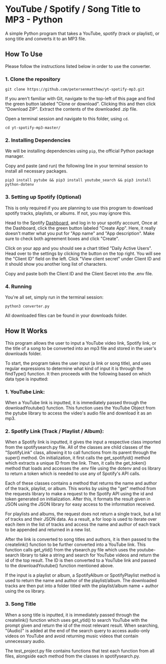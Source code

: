 # YouTube / Spotify / Song Title to MP3 - Python

A simple Python program that takes a YouTube, spotify (track or playlist), or song title and converts it to an MP3 file. 

## How To Use

Please follow the instructions listed below in order to use the converter.

### 1. Clone the repository
```
git clone https://github.com/petersenmatthew/yt-spotify-mp3.git
```
If you aren't familiar with Git, navigate to the top-left of this page and find the green button labeled "Clone or download". Clicking this and then click "Download ZIP". Extract the contents of the downloaded .zip file.

Open a terminal session and navigate to this folder, using `cd`.
```
cd yt-spotify-mp3-master/
```
### 2. Installing Dependencies

We will be installing dependencies using `pip`, the official Python package manager. 

Copy and paste (and run) the following line in your terminal session to install all necessary packages.
```
pip3 install pytube && pip3 install youtube_search && pip3 install python-dotenv
```
### 3. Setting up Spotify (Optional)

This is only required if you are planning to use this program to download spotify tracks, playlists, or albums. If not, you may ignore this.

Head to the Spotify [Dashboard](https://developer.spotify.com/dashboard/), and log in to your spotify account, Once at the Dashboard, click the green button labeled "Create App". Here, it really doesn't matter what you put for "App name" and "App description". Make sure to check both agreement boxes and click "Create".

Click on your app and you should see a chart titled "Daily Active Users". Head over to the settings by clicking the button on the top right. You will see the "Client ID" field on the left. Click "View client secret" under Client ID and it should show you another long list of characters.

Copy and paste both the Client ID and the Client Secret into the .env file.

### 4. Running

You're all set, simply run in the terminal session:
```
python3 converter.py
```
All downloaded files can be found in your downloads folder.

## How It Works

This program allows the user to input a YouTube video link, Spotify link, or the title of a song to be converted into an mp3 file and stored in the user's downloads folder.

To start, the program takes the user input (a link or song title), and uses regular expressions to determine what kind of input it is through the findType() function. It then proceeds with the following based on which data type is inputted:

### 1. YouTube Link:

When a YouTube link is inputted, it is immediately passed through the downloadYoutube() function. This function uses the YouTube Object from the pytube library to access the video's audio file and download it as an mp3.

### 2. Spotify Link (Track / Playlist / Album):

When a Spotify link is inputted, it gives the input a respective class imported from the spotifysearch.py file. All of the classes are child classes of the "SpotifyLink" class, allowing it to call functions from its parent through the super() method. On initialization, it first calls the get_spotifyid() method which extracts a unique ID from the link. Then, it calls the get_token() method that loads and accesses the .env file using the dotenv and os library to return a token which is needed to use any of Spotify's API calls.

Each of these classes contains a method that returns the name and author of the track, playlist, or album. This works by using the "get" method from the requests library to make a request to the Spotify API using the id and token generated on initialization. After this, it formats the result given in JSON using the JSON library for easy access to the information received.

For playlists and albums, the request does not return a single track, but a list of tracks and their JSON data. As a result, a for loop is used to iterate over each item in the list of tracks and access the name and author of each track to be appended and returned in a new list.

After the link is converted to song titles and authors, it is then passed to the createlink() function to be further converted into a YouTube link. This function calls  get_ytid() from the ytsearch.py file which uses the youtube-search library to take a string and search for YouTube videos and return the id of the top result. The ID is then converted to a YouTube link and passed to the downloadYoutube() function mentioned above.

If the input is a playlist or album, a SpotifyAlbum or SpotifyPlaylist method is used to return the name and author of the playlist/album. The downloaded tracks are then put into a folder titled with the playlist/album name + author using the os library.

### 3. Song Title

When a song title is inputted, it is immediately passed through the createlink() function which uses get_ytid() to search YouTube with the prompt given and return the id of the most relevant result. When searching, "(Audio)" is added at the end of the search query to access audio-only videos on YouTube and avoid returning music videos that contain unnecessary audio.

The test_project.py file contains functions that test each function from all files, alongside each method from the classes in spotifysearch.py.
